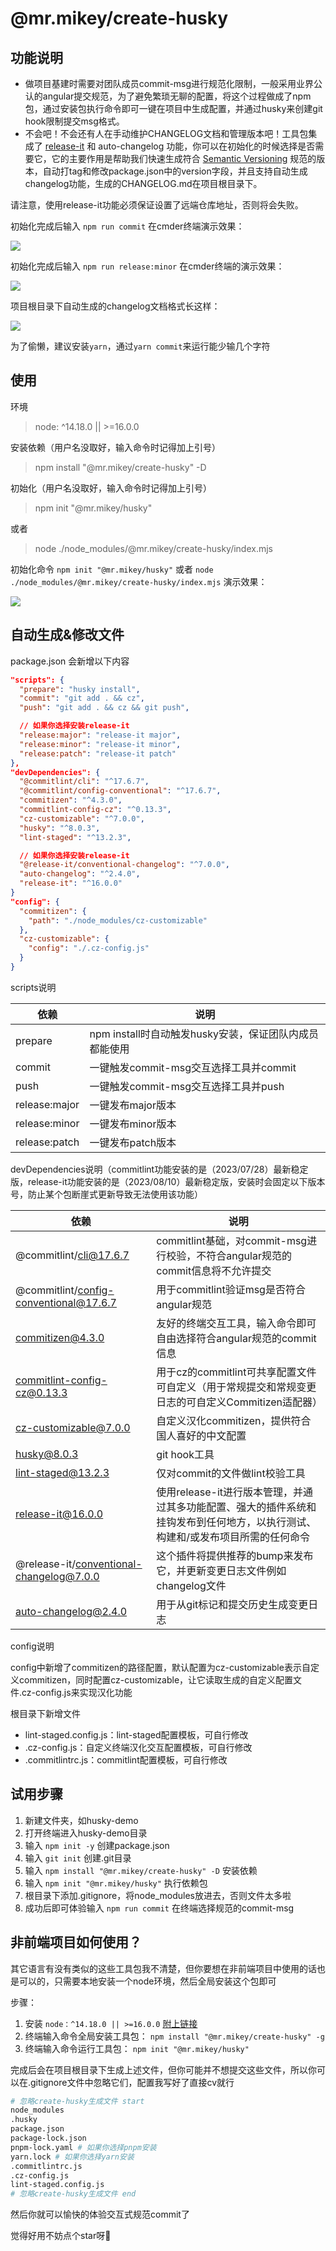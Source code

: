 # @mr.mikey/create-husky

## 功能说明

- 做项目基建时需要对团队成员commit-msg进行规范化限制，一般采用业界公认的angular提交规范，为了避免繁琐无聊的配置，将这个过程做成了npm包，通过安装包执行命令即可一键在项目中生成配置，并通过husky来创建git hook限制提交msg格式。
- 不会吧！不会还有人在手动维护CHANGELOG文档和管理版本吧！工具包集成了 [release-it](https://github.com/release-it/release-it/blob/main/README.md) 和 auto-changelog 功能，你可以在初始化的时候选择是否需要它，它的主要作用是帮助我们快速生成符合 [Semantic Versioning](https://semver.org/) 规范的版本，自动打tag和修改package.json中的version字段，并且支持自动生成changelog功能，生成的CHANGELOG.md在项目根目录下。

请注意，使用release-it功能必须保证设置了远端仓库地址，否则将会失败。

初始化完成后输入 `npm run commit` 在cmder终端演示效果：

![](https://github.com/Mr-Super-X/assets-resouece/raw/main/images/1653480834.jpg)

初始化完成后输入 `npm run release:minor` 在cmder终端的演示效果：

![](https://raw.githubusercontent.com/release-it/release-it/main/docs/assets/release-it.svg)

项目根目录下自动生成的changelog文档格式长这样：

![](../../images/changelog.jpg)

为了偷懒，建议安装`yarn`，通过`yarn commit`来运行能少输几个字符

## 使用

环境
> node: ^14.18.0 || >=16.0.0

安装依赖（用户名没取好，输入命令时记得加上引号）
> npm install "@mr.mikey/create-husky" -D

初始化（用户名没取好，输入命令时记得加上引号）
> npm init "@mr.mikey/husky"

或者

> node ./node_modules/@mr.mikey/create-husky/index.mjs

初始化命令 `npm init "@mr.mikey/husky"` 或者 `node ./node_modules/@mr.mikey/create-husky/index.mjs` 演示效果：

![](../../images/husky-demo.png)

## 自动生成&修改文件

package.json 会新增以下内容

```json
"scripts": {
  "prepare": "husky install",
  "commit": "git add . && cz",
  "push": "git add . && cz && git push",

  // 如果你选择安装release-it
  "release:major": "release-it major",
  "release:minor": "release-it minor",
  "release:patch": "release-it patch"
},
"devDependencies": {
  "@commitlint/cli": "^17.6.7",
  "@commitlint/config-conventional": "^17.6.7",
  "commitizen": "^4.3.0",
  "commitlint-config-cz": "^0.13.3",
  "cz-customizable": "^7.0.0",
  "husky": "^8.0.3",
  "lint-staged": "^13.2.3",

  // 如果你选择安装release-it
  "@release-it/conventional-changelog": "^7.0.0",
  "auto-changelog": "^2.4.0",
  "release-it": "^16.0.0"
}
"config": {
  "commitizen": {
    "path": "./node_modules/cz-customizable"
  },
  "cz-customizable": {
    "config": "./.cz-config.js"
  }
}
```

scripts说明

| 依赖          | 说明                                                   |
| ------------- | ------------------------------------------------------ |
| prepare       | npm install时自动触发husky安装，保证团队内成员都能使用 |
| commit        | 一键触发commit-msg交互选择工具并commit                 |
| push          | 一键触发commit-msg交互选择工具并push                   |
| release:major | 一键发布major版本                                      |
| release:minor | 一键发布minor版本                                      |
| release:patch | 一键发布patch版本                                      |

devDependencies说明（commitlint功能安装的是（2023/07/28）最新稳定版，release-it功能安装的是（2023/08/10）最新稳定版，安装时会固定以下版本号，防止某个包断崖式更新导致无法使用该功能）

| 依赖                                     | 说明                                                                                                                            |
| ---------------------------------------- | ------------------------------------------------------------------------------------------------------------------------------- |
| @commitlint/cli@17.6.7                   | commitlint基础，对commit-msg进行校验，不符合angular规范的commit信息将不允许提交                                                 |
| @commitlint/config-conventional@17.6.7   | 用于commitlint验证msg是否符合angular规范                                                                                        |
| commitizen@4.3.0                         | 友好的终端交互工具，输入命令即可自由选择符合angular规范的commit信息                                                             |
| commitlint-config-cz@0.13.3              | 用于cz的commitlint可共享配置文件可自定义（用于常规提交和常规变更日志的可自定义Commitizen适配器）                                |
| cz-customizable@7.0.0                    | 自定义汉化commitizen，提供符合国人喜好的中文配置                                                                                |
| husky@8.0.3                              | git hook工具                                                                                                                    |
| lint-staged@13.2.3                       | 仅对commit的文件做lint校验工具                                                                                                  |
| release-it@16.0.0                        | 使用release-it进行版本管理，并通过其多功能配置、强大的插件系统和挂钩发布到任何地方，以执行测试、构建和/或发布项目所需的任何命令 |
| @release-it/conventional-changelog@7.0.0 | 这个插件将提供推荐的bump来发布它，并更新变更日志文件例如changelog文件                                                           |
| auto-changelog@2.4.0                     | 用于从git标记和提交历史生成变更日志                                                                                             |

config说明

config中新增了commitizen的路径配置，默认配置为cz-customizable表示自定义commitizen，同时配置cz-customizable，让它读取生成的自定义配置文件.cz-config.js来实现汉化功能

根目录下新增文件

- lint-staged.config.js：lint-staged配置模板，可自行修改
- .cz-config.js：自定义终端汉化交互配置模板，可自行修改
- .commitlintrc.js：commitlint配置模板，可自行修改

## 试用步骤

1. 新建文件夹，如husky-demo
2. 打开终端进入husky-demo目录
3. 输入 `npm init -y` 创建package.json
4. 输入 `git init` 创建.git目录
5. 输入 `npm install "@mr.mikey/create-husky" -D` 安装依赖
6. 输入 `npm init "@mr.mikey/husky"` 执行依赖包
7. 根目录下添加.gitignore，将node_modules放进去，否则文件太多啦
8. 成功后即可体验输入 `npm run commit` 在终端选择规范的commit-msg

## 非前端项目如何使用？

其它语言有没有类似的这些工具包我不清楚，但你要想在非前端项目中使用的话也是可以的，只需要本地安装一个node环境，然后全局安装这个包即可

步骤：

1. 安装 `node：^14.18.0 || >=16.0.0` [附上链接](https://nodejs.cn/)
2. 终端输入命令全局安装工具包： `npm install "@mr.mikey/create-husky" -g`
3. 终端输入命令运行工具包： `npm init "@mr.mikey/husky"`

完成后会在项目根目录下生成上述文件，但你可能并不想提交这些文件，所以你可以在.gitignore文件中忽略它们，配置我写好了直接cv就行

```bash
# 忽略create-husky生成文件 start
node_modules
.husky
package.json
package-lock.json
pnpm-lock.yaml # 如果你选择pnpm安装
yarn.lock # 如果你选择yarn安装
.commitlintrc.js
.cz-config.js
lint-staged.config.js
# 忽略create-husky生成文件 end
```

然后你就可以愉快的体验交互式规范commit了

觉得好用不妨点个star呀🙋
